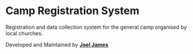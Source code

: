 # Camp Registration System
Registration and data collection system for the general camp organised by local churches.

Developed and Maintained by **[Joel James](https://duckdev.com)**
